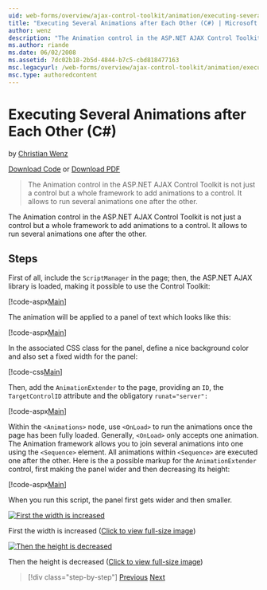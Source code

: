 ```yaml
---
uid: web-forms/overview/ajax-control-toolkit/animation/executing-several-animations-after-each-other-cs
title: "Executing Several Animations after Each Other (C#) | Microsoft Docs"
author: wenz
description: "The Animation control in the ASP.NET AJAX Control Toolkit is not just a control but a whole framework to add animations to a control. It allows to run severa..."
ms.author: riande
ms.date: 06/02/2008
ms.assetid: 7dc02b18-2b5d-4844-b7c5-cbd818477163
msc.legacyurl: /web-forms/overview/ajax-control-toolkit/animation/executing-several-animations-after-each-other-cs
msc.type: authoredcontent
---
```

# Executing Several Animations after Each Other (C#)

by [Christian Wenz](https://github.com/wenz)

[Download Code](http://download.microsoft.com/download/f/9/a/f9a26acd-8df4-4484-8a18-199e4598f411/Animation3.cs.zip) or [Download PDF](http://download.microsoft.com/download/6/7/1/6718d452-ff89-4d3f-a90e-c74ec2d636a3/animation3CS.pdf)

> The Animation control in the ASP.NET AJAX Control Toolkit is not just a control but a whole framework to add animations to a control. It allows to run several animations one after the other.

The Animation control in the ASP.NET AJAX Control Toolkit is not just a control but a whole framework to add animations to a control. It allows to run several animations one after the other.

## Steps

First of all, include the `ScriptManager` in the page; then, the ASP.NET AJAX library is loaded, making it possible to use the Control Toolkit:

[!code-aspx[Main](executing-several-animations-after-each-other-cs/samples/sample1.aspx)]

The animation will be applied to a panel of text which looks like this:

[!code-aspx[Main](executing-several-animations-after-each-other-cs/samples/sample2.aspx)]

In the associated CSS class for the panel, define a nice background color and also set a fixed width for the panel:

[!code-css[Main](executing-several-animations-after-each-other-cs/samples/sample3.css)]

Then, add the `AnimationExtender` to the page, providing an `ID`, the `TargetControlID` attribute and the obligatory `runat="server":`

[!code-aspx[Main](executing-several-animations-after-each-other-cs/samples/sample4.aspx)]

Within the `<Animations>` node, use `<OnLoad>` to run the animations once the page has been fully loaded. Generally, `<OnLoad>` only accepts one animation. The Animation framework allows you to join several animations into one using the `<Sequence>` element. All animations within `<Sequence>` are executed one after the other. Here is the a possible markup for the `AnimationExtender` control, first making the panel wider and then decreasing its height:

[!code-aspx[Main](executing-several-animations-after-each-other-cs/samples/sample5.aspx)]

When you run this script, the panel first gets wider and then smaller.

[![First the width is increased](executing-several-animations-after-each-other-cs/_static/image2.png)](executing-several-animations-after-each-other-cs/_static/image1.png)

First the width is increased ([Click to view full-size image](executing-several-animations-after-each-other-cs/_static/image3.png))

[![Then the height is decreased](executing-several-animations-after-each-other-cs/_static/image5.png)](executing-several-animations-after-each-other-cs/_static/image4.png)

Then the height is decreased ([Click to view full-size image](executing-several-animations-after-each-other-cs/_static/image6.png))

> [!div class="step-by-step"]
> [Previous](executing-several-animations-at-the-same-time-cs.md)
> [Next](animation-depending-on-a-condition-cs.md)
